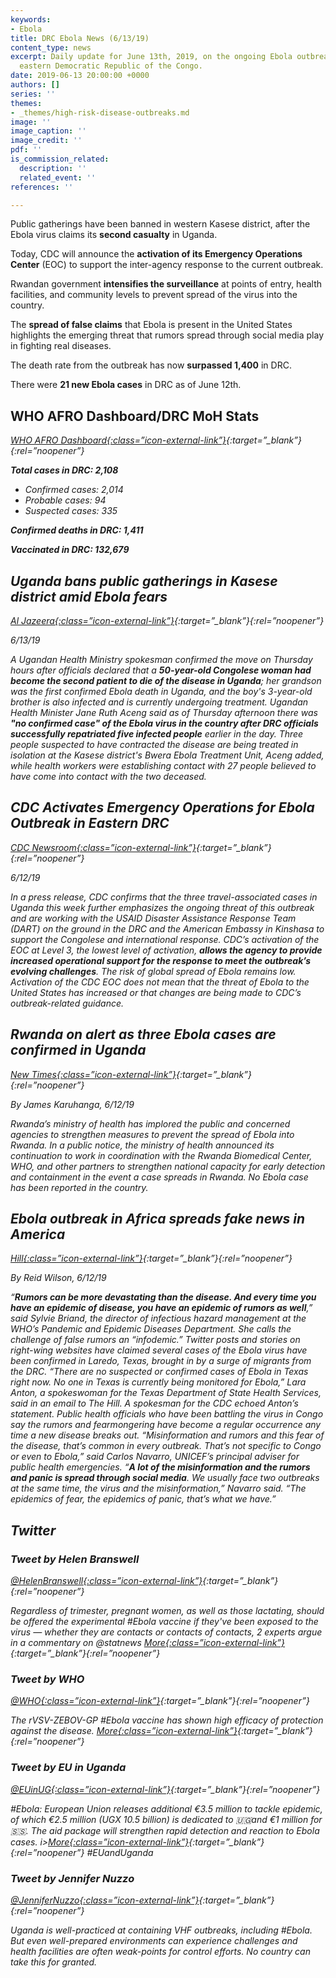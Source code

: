 ```yaml
---
keywords:
- Ebola
title: DRC Ebola News (6/13/19)
content_type: news
excerpt: Daily update for June 13th, 2019, on the ongoing Ebola outbreak in north
  eastern Democratic Republic of the Congo.
date: 2019-06-13 20:00:00 +0000
authors: []
series: ''
themes:
- _themes/high-risk-disease-outbreaks.md
image: ''
image_caption: ''
image_credit: ''
pdf: ''
is_commission_related:
  description: ''
  related_event: ''
references: ''

---
```

Public gatherings have been banned in western Kasese district, after the Ebola virus claims its **second casualty** in Uganda.

Today, CDC will announce the **activation of its Emergency Operations Center** (EOC) to support the inter-agency response to the current outbreak.

Rwandan government **intensifies the surveillance** at points of entry, health facilities, and community levels to prevent spread of the virus into the country.

The **spread of false claims** that Ebola is present in the United States highlights the emerging threat that rumors spread through social media play in fighting real diseases.

The death rate from the outbreak has now **surpassed 1,400** in DRC.

There were **21 new Ebola cases** in DRC as of June 12th.

## WHO AFRO Dashboard/DRC MoH Stats

<i>[WHO AFRO Dashboard<i/>{:class=”icon-external-link”}](http://translate.google.com/translate?hl=auto&langpair=auto%7Cen&u=https%3A%2F%2Fus13.campaign-archive.com%2F%3Fu%3D89e5755d2cca4840b1af93176%26id%3Daf58bb410d%26e%3D34c0620338){:target=”_blank”}{:rel=”noopener”}

**Total cases in DRC: 2,108**

* Confirmed cases: 2,014
* Probable cases: 94
* Suspected cases: 335

**Confirmed deaths in DRC: 1,411**

**Vaccinated in DRC: 132,679**

## Uganda bans public gatherings in Kasese district amid Ebola fears

<i>[Al Jazeera<i/>{:class=”icon-external-link”}](https://www.aljazeera.com/news/2019/06/uganda-bans-public-gatherings-kasese-district-ebola-fears-190613061114340.html){:target=”_blank”}{:rel=”noopener”}

_6/13/19_

A Ugandan Health Ministry spokesman confirmed the move on Thursday hours after officials declared that a **50-year-old Congolese woman had become the second patient to die of the disease in Uganda**; her grandson was the first confirmed Ebola death in Uganda, and the boy's 3-year-old brother is also infected and is currently undergoing treatment. Ugandan Health Minister Jane Ruth Aceng said as of Thursday afternoon there was **"no confirmed case" of the Ebola virus in the country after DRC officials successfully repatriated five infected people** earlier in the day. Three people suspected to have contracted the disease are being treated in isolation at the Kasese district's Bwera Ebola Treatment Unit, Aceng added, while health workers were establishing contact with 27 people believed to have come into contact with the two deceased.

## CDC Activates Emergency Operations for Ebola Outbreak in Eastern DRC

<i>[CDC Newsroom<i/>{:class=”icon-external-link”}](https://www.cdc.gov/media/releases/2019/p0612-ebola-operations-center.html){:target=”_blank”}{:rel=”noopener”}

_6/12/19_

In a press release, CDC confirms that the three travel-associated cases in Uganda this week further emphasizes the ongoing threat of this outbreak and are working with the USAID Disaster Assistance Response Team (DART) on the ground in the DRC and the American Embassy in Kinshasa to support the Congolese and international response. CDC’s activation of the EOC at Level 3, the lowest level of activation, **allows the agency to provide increased operational support for the response to meet the outbreak’s evolving challenges**. The risk of global spread of Ebola remains low. Activation of the CDC EOC does not mean that the threat of Ebola to the United States has increased or that changes are being made to CDC’s outbreak-related guidance.

## Rwanda on alert as three Ebola cases are confirmed in Uganda

<i>[New Times<i/>{:class=”icon-external-link”}](https://www.newtimes.co.rw/news/rwanda-alert-ebola-uganda){:target=”_blank”}{:rel=”noopener”}

_By James Karuhanga, 6/12/19_

Rwanda’s ministry of health has implored the public and concerned agencies to strengthen measures to prevent the spread of Ebola into Rwanda. In a public notice, the ministry of health announced its continuation to work in coordination with the Rwanda Biomedical Center, WHO, and other partners to strengthen national capacity for early detection and containment in the event a case spreads in Rwanda. No Ebola case has been reported in the country.

## Ebola outbreak in Africa spreads fake news in America

<i>[Hill<i/>{:class=”icon-external-link”}](https://thehill.com/policy/international/448197-ebola-outbreak-in-africa-spreads-fake-news-in-america){:target=”_blank”}{:rel=”noopener”}

_By Reid Wilson, 6/12/19_

“**Rumors can be more devastating than the disease. And every time you have an epidemic of disease, you have an epidemic of rumors as well**,” said Sylvie Briand, the director of infectious hazard management at the WHO’s Pandemic and Epidemic Diseases Department. She calls the challenge of false rumors an “infodemic.” Twitter posts and stories on right-wing websites have claimed several cases of the Ebola virus have been confirmed in Laredo, Texas, brought in by a surge of migrants from the DRC. “There are no suspected or confirmed cases of Ebola in Texas right now. No one in Texas is currently being monitored for Ebola,” Lara Anton, a spokeswoman for the Texas Department of State Health Services, said in an email to The Hill. A spokesman for the CDC echoed Anton’s statement. Public health officials who have been battling the virus in Congo say the rumors and fearmongering have become a regular occurrence any time a new disease breaks out. “Misinformation and rumors and this fear of the disease, that’s common in every outbreak. That’s not specific to Congo or even to Ebola,” said Carlos Navarro, UNICEF’s principal adviser for public health emergencies. “**A lot of the misinformation and the rumors and panic is spread through social media**. We usually face two outbreaks at the same time, the virus and the misinformation,” Navarro said. “The epidemics of fear, the epidemics of panic, that’s what we have.”

## **Twitter**

### Tweet by Helen Branswell

<i>[@HelenBranswell<i/>{:class=”icon-external-link”}](https://twitter.com/HelenBranswell/status/1139172403140005888){:target=”_blank”}{:rel=”noopener”}

Regardless of trimester, pregnant women, as well as those lactating, should be offered the experimental #Ebola vaccine if they've been exposed to the virus — whether they are contacts or contacts of contacts, 2 experts argue in a commentary on @statnews <i>[More<i/>{:class=”icon-external-link”}](https://bit.ly/31vG7pz "https://bit.ly/31vG7pz"){:target=”_blank”}{:rel=”noopener”}

### Tweet by WHO

<i>[@WHO<i/>{:class=”icon-external-link”}](https://twitter.com/WHO/status/1139147280139857920){:target=”_blank”}{:rel=”noopener”}

The rVSV-ZEBOV-GP #Ebola vaccine has shown high efficacy of protection against the disease. <i>[More<i/>{:class=”icon-external-link”}](http://bit.ly/2X9pLA0 "http://bit.ly/2X9pLA0"){:target=”_blank”}{:rel=”noopener”}

### Tweet by EU in Uganda

<i>[@EUinUG<i/>{:class=”icon-external-link”}](https://twitter.com/EUinUG/status/1139139533184917505){:target=”_blank”}{:rel=”noopener”}

\#Ebola: European Union releases additional €3.5 million to tackle epidemic, of which €2.5 million (UGX 10.5 billion) is dedicated to 🇺🇬and €1 million for 🇸🇸. The aid package will strengthen rapid detection and reaction to Ebola cases. i>[More<i/>{:class=”icon-external-link”}](http://europa.eu/rapid/press-release_IP-19-2990_en.htm "http://bit.ly/2X9pLA0"){:target=”_blank”}{:rel=”noopener”} #EUandUganda

### Tweet by Jennifer Nuzzo

<i>[@JenniferNuzzo<i/>{:class=”icon-external-link”}](https://twitter.com/JenniferNuzzo/status/1138801194489516035){:target=”_blank”}{:rel=”noopener”}

Uganda is well-practiced at containing VHF outbreaks, including #Ebola. But even well-prepared environments can experience challenges and health facilities are often weak-points for control efforts. No country can take this for granted.
